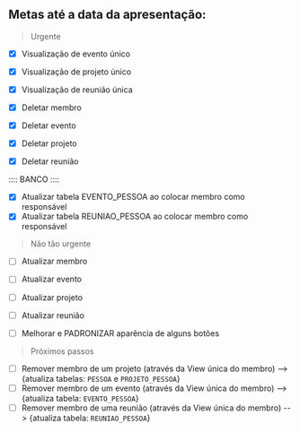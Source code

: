 ## Metas até a data da apresentação:

> Urgente
- [x] Visualização de evento único
- [x] Visualização de projeto único
- [x] Visualização de reunião única

- [x] Deletar membro
- [x] Deletar evento
- [x] Deletar projeto
- [x] Deletar reunião

:::: BANCO ::::
- [x] Atualizar tabela EVENTO_PESSOA ao colocar membro como responsável
- [x] Atualizar tabela REUNIAO_PESSOA ao colocar membro como responsável

> Não tão urgente
- [ ] Atualizar membro
- [ ] Atualizar evento
- [ ] Atualizar projeto
- [ ] Atualizar reunião

- [ ] Melhorar e PADRONIZAR aparência de alguns botões

> Próximos passos

- [ ] Remover membro de um projeto (através da View única do membro) --> {atualiza tabelas: `PESSOA` e `PROJETO_PESSOA`}
- [ ] Remover membro de um evento (através da View única do membro) --> {atualiza tabela: `EVENTO_PESSOA`}
- [ ] Remover membro de uma reunião (através da View única do membro) --> {atualiza tabela: `REUNIAO_PESSOA`}